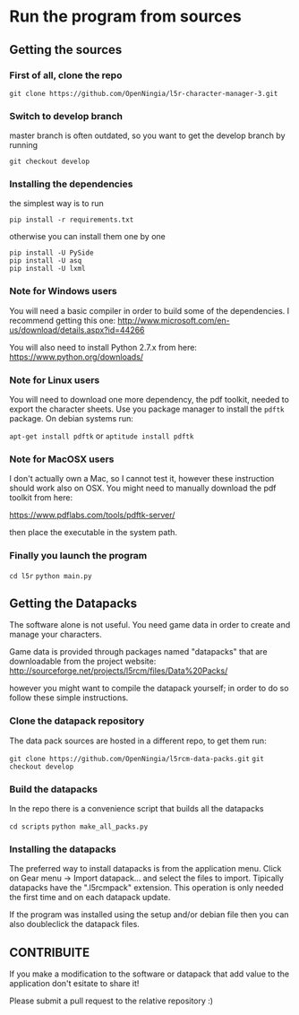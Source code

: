 # Run the program from sources

## Getting the sources

### First of all, clone the repo
`git clone https://github.com/OpenNingia/l5r-character-manager-3.git`

### Switch to develop branch
master branch is often outdated, so you want to get the develop branch by running

`git checkout develop`

### Installing the dependencies
the simplest way is to run

`pip install -r requirements.txt`

otherwise you can install them one by one

```language-bash
pip install -U PySide
pip install -U asq
pip install -U lxml
```

### Note for Windows users
You will need a basic compiler in order to build some of the dependencies. I recommend getting this one:
http://www.microsoft.com/en-us/download/details.aspx?id=44266

You will also need to install Python 2.7.x from here:
https://www.python.org/downloads/

### Note for Linux users
You will need to download one more dependency, the pdf toolkit, needed to export the character sheets.
Use you package manager to install the `pdftk` package. On debian systems run:

`apt-get install pdftk` or `aptitude install pdftk`

### Note for MacOSX users
I don't actually own a Mac, so I cannot test it, however these instruction should work also on OSX.
You might need to manually download the pdf toolkit from here:

https://www.pdflabs.com/tools/pdftk-server/

then place the executable in the system path.

### Finally you launch the program
`cd l5r`
`python main.py`

## Getting the Datapacks
The software alone is not useful. You need game data in order to create and
manage your characters.

Game data is provided through packages named "datapacks" that are downloadable
from the project website:
http://sourceforge.net/projects/l5rcm/files/Data%20Packs/

however you might want to compile the datapack yourself; in order to do so follow these simple instructions.

### Clone the datapack repository
The data pack sources are hosted in a different repo, to get them run:

`git clone https://github.com/OpenNingia/l5rcm-data-packs.git`
`git checkout develop`

### Build the datapacks
In the repo there is a convenience script that builds all the datapacks

`cd scripts`
`python make_all_packs.py`

### Installing the datapacks
The preferred way to install datapacks is from the application menu.
Click on Gear menu -> Import datapack... and select the files to import.
Tipically datapacks have the ".l5rcmpack" extension.
This operation is only needed the first time and on each datapack update.

If the program was installed using the setup and/or debian file then you can also doubleclick the datapack files.

## CONTRIBUITE

If you make a modification to the software or datapack that add value to the application
don't esitate to share it!

Please submit a pull request to the relative repository :)
